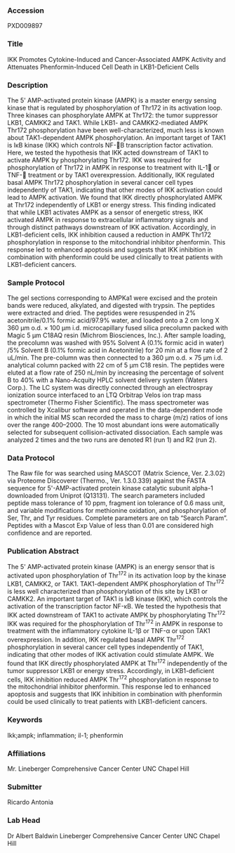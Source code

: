 ### Accession
PXD009897

### Title
IKK Promotes Cytokine-Induced and Cancer-Associated AMPK Activity and Attenuates Phenformin-Induced Cell Death in LKB1-Deficient Cells

### Description
The 5' AMP-activated protein kinase (AMPK) is a master energy sensing kinase that is regulated by phosphorylation of Thr172 in its activation loop.  Three kinases can phosphorylate AMPK at Thr172: the tumor suppressor LKB1, CAMKK2 and TAK1.  While LKB1- and CAMKK2-mediated AMPK Thr172 phosphorylation have been well-characterized, much less is known about TAK1-dependent AMPK phosphorylation.  An important target of TAK1 is IκB kinase (IKK) which controls NF-B transcription factor activation.  Here, we tested the hypothesis that IKK acted downstream of TAK1 to activate AMPK by phosphorylating Thr172. IKK was required for phosphorylation of Thr172 in AMPK in response to treatment with IL-1 or TNF- treatment or by TAK1 overexpression.  Additionally, IKK regulated basal AMPK Thr172 phosphorylation in several cancer cell types independently of TAK1, indicating that other modes of IKK activation could lead to AMPK activation.  We found that IKK directly phosphorylated AMPK at Thr172 independently of LKB1 or energy stress.  This finding indicated that while LKB1 activates AMPK as a sensor of energetic stress, IKK activated AMPK in response to extracellular inflammatory signals and through distinct pathways downstream of IKK activation.  Accordingly, in LKB1-deficient cells, IKK inhibition caused a reduction in AMPK Thr172 phosphorylation in response to the mitochondrial inhibitor phenformin.  This response led to enhanced apoptosis and suggests that IKK inhibition in combination with phenformin could be used clinically to treat patients with LKB1-deficient cancers.

### Sample Protocol
The gel sections corresponding to AMPKa1 were excised and the protein bands were reduced, alkylated, and digested with trypsin.  The peptides were extracted and dried.  The peptides were resuspended in 2% acetonitrile/0.1% formic acid/97.9% water, and loaded onto a 2 cm long X 360 µm o.d. × 100 µm i.d. microcapillary fused silica precolumn packed with Magic 5 µm C18AQ resin (Michrom Biosciences, Inc.).   After sample loading, the precolumn was washed with 95% Solvent A (0.1% formic acid in water) /5% Solvent B (0.1% formic acid in Acetonitrile) for 20 min at a flow rate of 2 uL/min.  The pre-column was then connected to a 360 µm o.d. × 75 µm i.d. analytical column packed with 22 cm of 5 µm C18 resin.  The peptides were eluted at a flow rate of 250 nL/min by increasing the percentage of solvent B to 40% with a Nano-Acquity HPLC solvent delivery system (Waters Corp.).  The LC system was directly connected through an electrospray ionization source interfaced to an LTQ Orbitrap Velos ion trap mass spectrometer (Thermo Fisher Scientific).   The mass spectrometer was controlled by Xcalibur software and operated in the data-dependent mode in which the initial MS scan recorded the mass to charge (m/z) ratios of ions over the range 400–2000.  The 10 most abundant ions were automatically selected for subsequent collision-activated dissociation. Each sample was analyzed 2 times and the two runs are denoted R1 (run 1) and R2 (run 2).

### Data Protocol
The Raw file for was searched using MASCOT (Matrix Science, Ver. 2.3.02) via Proteome Discoverer (Thermo., Ver. 1.3.0.339) against the FASTA sequence for 5'-AMP-activated protein kinase catalytic subunit alpha-1 downloaded from Uniprot (Q13131).  The search parameters included peptide mass tolerance of 10 ppm, fragment ion tolerance of 0.6 mass unit, and variable modifications for methionine oxidation, and phosphorylation of Ser, Thr, and Tyr residues.  Complete parameters are on tab “Search Param”. Peptides with a Mascot Exp Value of less than 0.01 are considered high confidence and are reported.

### Publication Abstract
The 5' AMP-activated protein kinase (AMPK) is an energy sensor that is activated upon phosphorylation of Thr<sup>172</sup> in its activation loop by the kinase LKB1, CAMKK2, or TAK1. TAK1-dependent AMPK phosphorylation of Thr<sup>172</sup> is less well characterized than phosphorylation of this site by LKB1 or CAMKK2. An important target of TAK1 is I&#x3ba;B kinase (IKK), which controls the activation of the transcription factor NF-&#x3ba;B. We tested the hypothesis that IKK acted downstream of TAK1 to activate AMPK by phosphorylating Thr<sup>172</sup> IKK was required for the phosphorylation of Thr<sup>172</sup> in AMPK in response to treatment with the inflammatory cytokine IL-1&#x3b2; or TNF-&#x3b1; or upon TAK1 overexpression. In addition, IKK regulated basal AMPK Thr<sup>172</sup> phosphorylation in several cancer cell types independently of TAK1, indicating that other modes of IKK activation could stimulate AMPK. We found that IKK directly phosphorylated AMPK at Thr<sup>172</sup> independently of the tumor suppressor LKB1 or energy stress. Accordingly, in LKB1-deficient cells, IKK inhibition reduced AMPK Thr<sup>172</sup> phosphorylation in response to the mitochondrial inhibitor phenformin. This response led to enhanced apoptosis and suggests that IKK inhibition in combination with phenformin could be used clinically to treat patients with LKB1-deficient cancers.

### Keywords
Ikk;ampk; inflammation; il-1; phenformin

### Affiliations
Mr.
Lineberger Comprehensive Cancer Center UNC Chapel Hill

### Submitter
Ricardo Antonia

### Lab Head
Dr Albert Baldwin
Lineberger Comprehensive Cancer Center UNC Chapel Hill


